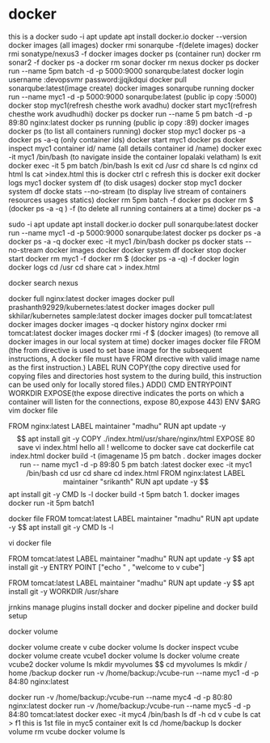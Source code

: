 # docker
this is a docker
sudo -i
apt update
apt install docker.io
docker --version
docker images (all images)
docker rmi sonarqube -f(delete images)
docker rmi sonatype/nexus3 -f
docker images
docker ps (container run)
docker rm  sonar2  -f
docker ps -a
docker rm sonar
docker rm nexus
docker ps
docker run --name 5pm batch -d -p 5000:9000 sonarqube:latest
docker login
username :devopsvmr
password:jjqjkdqui
docker pull sonarqube:latest(image create)
docker images
sonarqube running
docker run --name myc1 -d -p 5000:9000 sonarqube:latest
(public ip copy :5000)
docker stop myc1(refresh chesthe work avadhu)
docker start myc1(refresh chesthe work avudhudhi)
docker ps
docker run --name 5 pm batch -d -p 89:80 nginx:latest
docker ps
running
(public ip copy :89)
docker images 
docker ps (to list all containers running)
docker stop myc1
docker ps -a
docker ps -a-q (only container ids)
docker start myc1
docker ps
docker inspect myc1  container id/ name (all details container id /name)
docker exec -it  myc1 /bin/bash (to navigate inside  the container lopalaki velatham)
ls
exit
docker exec -it 5 pm batch /bin/bash
ls
exit
cd /usr
cd share
ls
cd nginx
cd html
ls
cat >index.html
this is docker
ctrl c
refresh this is docker
exit
docker logs myc1
docker system df (to disk usages)
docker stop myc1
docker system df
docke stats --no-stream (to display live stream of containers resources usages statics)
docker rm  5pm batch -f
docker ps
docker rm  $ (docker ps -a -q ) -f (to  delete all running containers at a time)
docker ps -a






sudo -i
apt update
apt install docker.io
docker pull sonarqube:latest
docker run --name myc1 -d -p 5000:9000 sonarqube:latest
docker ps
docker ps -a
docker ps -a -q
docker exec -it myc1 /bin/bash
docker ps
docker stats --no-stream 
docker images
docker docker system df
docker stop
docker start
docker rm myc1 -f
docker rm $ (docker ps -a -q) -f
docker login
docker logs
cd /usr
cd share
cat > index.html

docker search nexus



docker full nginx:latest
docker images
docker pull prashanth92929/kubernetes:latest
docker images
docker pull skhilar/kubernetes sample:latest
docker images
docker pull tomcat:latest
docker images
docker images -q
docker history nginx
docker rmi tomcat:latest
docker images
docker rmi -f  $ (docker images) (to remove all docker images in our local  system at time)
docker images
docker file
FROM (the from directive is used to set  base image for the subsequent instructions, A docker file  must have FROM  directive with valid  image name as the first instruction.)
LABEL
RUN
COPY(the copy  directive used for  copying  files and directories host system to the during build, this instruction can be used only  for locally stored files.)
ADD()
CMD
ENTRYPOINT
WORKDIR
EXPOSE(the expose directive indicates  the ports on which a container will listen  for the connections, expose 80,expose 443)
ENV $ARG
vim docker file

FROM nginx:latest
LABEL maintainer "madhu"
RUN   apt update -y $$ apt install git -y
COPY ./index.html/usr/share/nginx/html
EXPOSE 80
save
vi index.html
hello all ! wellcome  to docker
save
cat dockerfile
cat index.html
docker build  -t  (imagename )5 pm batch .
docker images
docker run -- name  myc1 -d -p 89:80 5 pm batch :latest
docker exec -it  myc1 /bin/bash
cd usr
cd share
cd index.html
FROM nginx:latest
LABEL maintainer "srikanth"
RUN apt update -y $$ apt install git -y
CMD ls -l
docker build  -t  5pm batch 1.
docker images
docker run  -it 5pm batch1


docker file
FROM tomcat:latest
LABEL maintainer "madhu"
RUN   apt update -y $$ apt install git -y
CMD ls -l 

vi docker file

FROM tomcat:latest
LABEL maintainer "madhu"
RUN   apt update -y $$ apt install git -y
ENTRY POINT ["echo " ,  "welcome  to v cube"]

FROM tomcat:latest
LABEL maintainer "madhu"
RUN   apt update -y $$ apt install git -y
WORKDIR /usr/share

jrnkins  manage plugins install
docker and docker pipeline and docker build setup



docker volume

docker volume  create v cube
docker volume  ls
docker inspect vcube
docker volume create vcube1
docker volume ls
docker volume create vcube2
docker volume ls
mkdir myvolumes $$ cd myvolumes
ls
mkdir / home /backup
docker run -v /home/backup:/vcube-run --name  myc1 -d -p 84:80 nginx:latest

docker run -v /home/backup:/vcube-run --name  myc4 -d -p 80:80 nginx:latest
docker run -v /home/backup:/vcube-run --name  myc5 -d -p 84:80 tomcat:latest
docker exec -it  myc4 /bin/bash
ls
df -h
cd v cube
ls 
cat > f1
this is  1st file  in myc5 container
exit
ls
cd /home/backup
ls
docker volume rm  vcube
docker volume ls

















